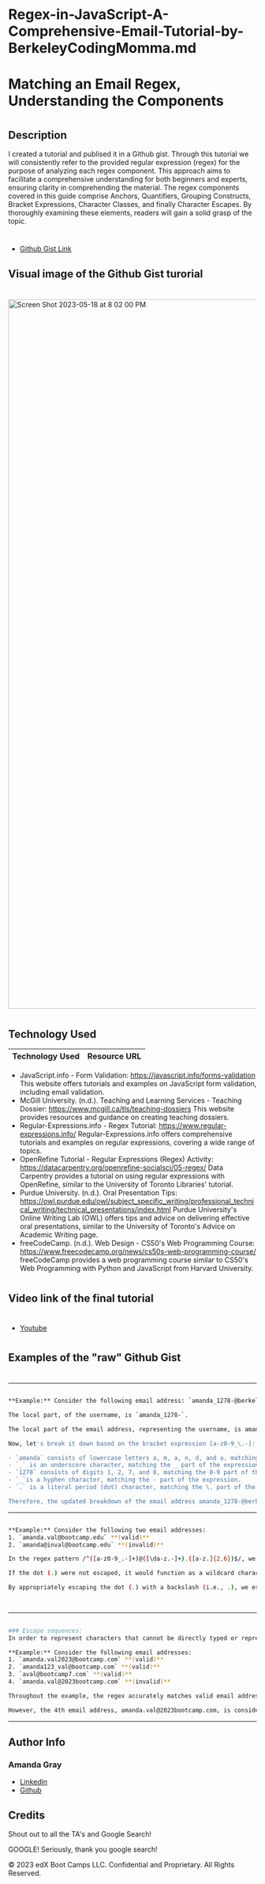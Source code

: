 # Regex-in-JavaScript-A-Comprehensive-Email-Tutorial-by-BerkeleyCodingMomma.md
#
# Matching an Email Regex, Understanding the Components
#
## Description 
I created a tutorial and publised it in a Github gist. Through this tutorial we will consistently refer to the provided regular expression (regex) for the purpose of analyzing each regex component. This approach aims to facilitate a comprehensive understanding for both beginners and experts, ensuring clarity in comprehending the material. The regex components covered in this guide comprise Anchors, Quantifiers, Grouping Constructs, Bracket Expressions, Character Classes, and finally Character Escapes. By thoroughly examining these elements, readers will gain a solid grasp of the topic.
#
* [Github Gist Link]()

## Visual image of the Github Gist turorial
#

<img width="1437" alt="Screen Shot 2023-05-18 at 8 02 00 PM" src="https://github.com/Berkeleycodingmomma/Regex-in-JavaScript-A-Comprehensive-Email-Tutorial-by-BerkeleyCodingMomma.md/assets/127444682/6d3bb6d1-cb19-46d7-b408-862d38eeee96">

#

## Technology Used 

| Technology Used         | Resource URL           | 
| ------------- |:-------------:| 
* JavaScript.info - Form Validation: https://javascript.info/forms-validation
This website offers tutorials and examples on JavaScript form validation, including email validation.
* McGill University. (n.d.). Teaching and Learning Services - Teaching Dossier: https://www.mcgill.ca/tls/teaching-dossiers
This website provides resources and guidance on creating teaching dossiers.
* Regular-Expressions.info - Regex Tutorial: https://www.regular-expressions.info/
Regular-Expressions.info offers comprehensive tutorials and examples on regular expressions, covering a wide range of topics.
* OpenRefine Tutorial - Regular Expressions (Regex) Activity: https://datacarpentry.org/openrefine-socialsci/05-regex/
Data Carpentry provides a tutorial on using regular expressions with OpenRefine, similar to the University of Toronto Libraries' tutorial.
* Purdue University. (n.d.). Oral Presentation Tips: https://owl.purdue.edu/owl/subject_specific_writing/professional_technical_writing/technical_presentations/index.html
Purdue University's Online Writing Lab (OWL) offers tips and advice on delivering effective oral presentations, similar to the University of Toronto's Advice on Academic Writing page.
* freeCodeCamp. (n.d.). Web Design - CS50's Web Programming Course: https://www.freecodecamp.org/news/cs50s-web-programming-course/
freeCodeCamp provides a web programming course similar to CS50's Web Programming with Python and JavaScript from Harvard University.

#
## Video link of the final tutorial
#
* [Youtube](https://youtu.be/3Mm9cNflXwk)
#

## Examples of the "raw" Github Gist
#

--------------------------------------------------------------------------------------------------------------------------------------------------------

 ```sh

**Example:** Consider the following email address: `amanda_1278-@berkeleybootcamp.edu`

The local part, of the username, is `amanda_1278-`.

The local part of the email address, representing the username, is amanda_1278-.

Now, let's break it down based on the bracket expression [a-z0-9_\.-]:

- `amanda` consists of lowercase letters a, m, a, n, d, and a, matching the a-z part of the expression.
- `_` is an underscore character, matching the _ part of the expression.
- `1278` consists of digits 1, 2, 7, and 8, matching the 0-9 part of the expression.
- `_`is a hyphen character, matching the - part of the expression.
- `.` is a literal period (dot) character, matching the \. part of the expression.

Therefore, the updated breakdown of the email address amanda_1278-@berkeleybootcamp.edu aligns with the bracket expression and its respective components.

```

--------------------------------------------------------------------------------------------------------------------------------------------------------

```sh

**Example:** Consider the following two email addresses:
1. `amanda.val@bootcamp.edu` **(valid)**
2. `amanda@inval@bootcamp.edu` **(invalid)**

In the regex pattern /^([a-z0-9_.-]+)@([\da-z.-]+).([a-z.]{2,6})$/, we utilize the backslash to escape the dot (.) within the pattern. Specifically, . is employed to match a literal period character within an email address. This approach guarantees the accurate identification of valid email addresses, as demonstrated in the email address amanda.val@bootcamp.edu (valid), while correctly dismissing invalid email addresses, as illustrated in the email address amanda@inval@bootcamp.edu (invalid).

If the dot (.) were not escaped, it would function as a wildcard character, potentially matching any character in its place. Consequently, the regex would erroneously identify invalid email addresses.

By appropriately escaping the dot (.) with a backslash (i.e., .), we establish that the regex only matches valid email addresses that contain literal periods in the appropriate positions. This practice prevents the dot from behaving as a wildcard and ensures more precise pattern matching.

    
```

--------------------------------------------------------------------------------------------------------------------------------------------------------

```sh
  
### Escape sequences: 
In order to represent characters that cannot be directly typed or represented in a string, we use escape sequences. These sequences begin with a backslash () followed by one or more letters. In the context of the email regex, the escape sequence \d is used to represent any digit from 0 to 9. It acts as a shorthand notation for the character class [0-9]. By utilizing escape sequences, we can conveniently include these special characters in our regular expressions.

**Example:** Consider the following email addresses:
1. `amanda.val2023@bootcamp.com` **(valid)**
2. `amanda123_val@bootcamp.com` **(valid)**
3. `aval@bootcamp7.com` **(valid)**
4. `amanda.val@2023bootcamp.com` **(invalid)**

Throughout the example, the regex accurately matches valid email addresses that contain digits, such as the 1st, 2nd, and 3rd email addresses mentioned above. The use of the escape sequence \d allows the regex to represent any digit from 0 to 9, serving as a shorthand notation for the character class [0-9]. This enables the regex to identify valid email addresses containing digits in both the username and domain parts.

However, the 4th email address, amanda.val@2023bootcamp.com, is considered invalid because it starts with a digit immediately after the @ symbol. This violates the regex pattern provided, which does not allow domain names to start with a digit. Therefore, the regex fails to match the 4th email address and labels it as invalid.


```

--------------------------------------------------------------------------------------------------------------------------------------------------------

## Author Info

### Amanda Gray

* [Linkedin](https://www.linkedin.com/in/amanda-gray-831a65254/)
* [Github]()

## Credits

Shout out to all the TA's and Google Search!

GOOGLE!  Seriously, thank you google search!





© 2023 edX Boot Camps LLC. Confidential and Proprietary. All Rights Reserved.










